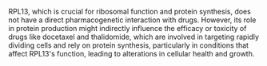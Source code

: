 RPL13, which is crucial for ribosomal function and protein synthesis, does not have a direct pharmacogenetic interaction with drugs. However, its role in protein production might indirectly influence the efficacy or toxicity of drugs like docetaxel and thalidomide, which are involved in targeting rapidly dividing cells and rely on protein synthesis, particularly in conditions that affect RPL13's function, leading to alterations in cellular health and growth.